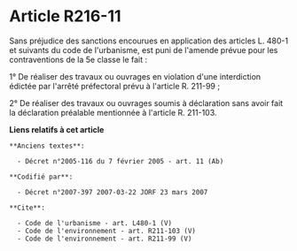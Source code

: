 # Article R216-11

Sans préjudice des sanctions encourues en application des articles L. 480-1 et suivants du code de l'urbanisme, est puni de
l'amende prévue pour les contraventions de la 5e classe le fait : 

1° De réaliser des travaux ou ouvrages en violation d'une interdiction édictée par l'arrêté préfectoral prévu à l'article R.
211-99 ; 

2° De réaliser des travaux ou ouvrages soumis à déclaration sans avoir fait la déclaration préalable mentionnée à l'article
R. 211-103.

**Liens relatifs à cet article**

	**Anciens textes**:

	  - Décret n°2005-116 du 7 février 2005 - art. 11 (Ab)

	**Codifié par**:

	  - Décret n°2007-397 2007-03-22 JORF 23 mars 2007

	**Cite**:

	  - Code de l'urbanisme - art. L480-1 (V)
	  - Code de l'environnement - art. R211-103 (V)
	  - Code de l'environnement - art. R211-99 (V)
